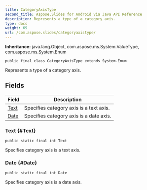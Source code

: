 ```yaml
---
title: CategoryAxisType
second_title: Aspose.Slides for Android via Java API Reference
description: Represents a type of a category axis.
type: docs
weight: 69
url: /com.aspose.slides/categoryaxistype/
---
```

**Inheritance:**
java.lang.Object, com.aspose.ms.System.ValueType, com.aspose.ms.System.Enum
```
public final class CategoryAxisType extends System.Enum
```

Represents a type of a category axis.
## Fields

| Field | Description |
| --- | --- |
| [Text](#Text) | Specifies category axis is a text axis. |
| [Date](#Date) | Specifies category axis is a date axis. |
### Text {#Text}
```
public static final int Text
```


Specifies category axis is a text axis.

### Date {#Date}
```
public static final int Date
```


Specifies category axis is a date axis.

